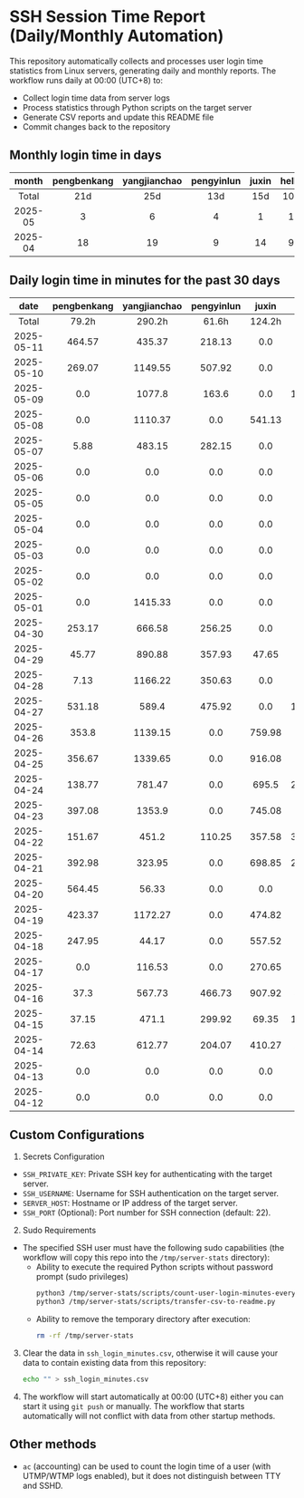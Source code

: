 # SSH Session Time Report (Daily/Monthly Automation)

This repository automatically collects and processes user login time statistics from Linux servers,
generating daily and monthly reports. The workflow runs daily at 00:00 (UTC+8) to:
- Collect login time data from server logs
- Process statistics through Python scripts on the target server
- Generate CSV reports and update this README file
- Commit changes back to the repository

<!-- 
  NOTE: If you need to modify the section titles of the following tables, 
  you must also update the corresponding Python files to maintain consistency.
  Ref: scripts/transfer-csv-to-readme.py
-->
## Monthly login time in days
|  month  | pengbenkang | yangjianchao | pengyinlun | juxin | hello | shenjunzhong | fengjing | wangjianan | chendong | hejun | yangrenyu | xuezeyu | kangyuhan | lzd |
|:-------:|:-----------:|:------------:|:----------:|:-----:|:-----:|:------------:|:--------:|:----------:|:--------:|:-----:|:---------:|:-------:|:---------:|:---:|
|  Total  |     21d     |     25d      |    13d     |  15d  |  10d  |     13d      |    3d    |     3d     |    7d    |   2d  |    16d    |   12d   |     5d    |  1d |
| 2025-05 |      3      |      6       |     4      |   1   |   1   |      2       |    0     |     0      |    2     |   0   |     3     |    2    |     1     |  0  |
| 2025-04 |      18     |      19      |     9      |   14  |   9   |      11      |    3     |     3      |    5     |   2   |     13    |    10   |     4     |  1  |

## Daily login time in minutes for the past 30 days
|    date    | pengbenkang | yangjianchao | pengyinlun | juxin  | hello  | shenjunzhong | fengjing | wangjianan | chendong | hejun  | yangrenyu | xuezeyu | kangyuhan | lzd  |
|:----------:|:-----------:|:------------:|:----------:|:------:|:------:|:------------:|:--------:|:----------:|:--------:|:------:|:---------:|:-------:|:---------:|:----:|
|   Total    |    79.2h    |    290.2h    |   61.6h    | 124.2h | 27.5h  |    20.4h     |  14.0h   |   26.9h    |   3.3h   |  3.8h  |   93.9h   |  158.7h |    9.2h   | 0.2h |
| 2025-05-11 |    464.57   |    435.37    |   218.13   |  0.0   |  0.0   |     0.0      |   0.0    |    0.0     |   0.0    |  0.0   |    0.0    |   0.0   |    0.0    | 0.0  |
| 2025-05-10 |    269.07   |   1149.55    |   507.92   |  0.0   |  0.0   |     0.0      |   0.0    |    0.0     |   0.0    |  0.0   |    0.0    |   0.0   |    0.0    | 0.0  |
| 2025-05-09 |     0.0     |    1077.8    |   163.6    |  0.0   | 146.88 |     0.0      |   0.0    |    0.0     |   2.2    |  0.0   |   93.03   |   0.0   |   11.52   | 0.0  |
| 2025-05-08 |     0.0     |   1110.37    |    0.0     | 541.13 |  0.0   |    10.38     |   0.0    |    0.0     |   0.0    |  0.0   |   158.28  |  525.03 |    0.0    | 0.0  |
| 2025-05-07 |     5.88    |    483.15    |   282.15   |  0.0   |  0.0   |     0.68     |   0.0    |    0.0     |   5.48   |  0.0   |   255.07  |  417.92 |    0.0    | 0.0  |
| 2025-05-06 |     0.0     |     0.0      |    0.0     |  0.0   |  0.0   |     0.0      |   0.0    |    0.0     |   0.0    |  0.0   |    0.0    |   0.0   |    0.0    | 0.0  |
| 2025-05-05 |     0.0     |     0.0      |    0.0     |  0.0   |  0.0   |     0.0      |   0.0    |    0.0     |   0.0    |  0.0   |    0.0    |   0.0   |    0.0    | 0.0  |
| 2025-05-04 |     0.0     |     0.0      |    0.0     |  0.0   |  0.0   |     0.0      |   0.0    |    0.0     |   0.0    |  0.0   |    0.0    |   0.0   |    0.0    | 0.0  |
| 2025-05-03 |     0.0     |     0.0      |    0.0     |  0.0   |  0.0   |     0.0      |   0.0    |    0.0     |   0.0    |  0.0   |    0.0    |   0.0   |    0.0    | 0.0  |
| 2025-05-02 |     0.0     |     0.0      |    0.0     |  0.0   |  0.0   |     0.0      |   0.0    |    0.0     |   0.0    |  0.0   |    0.0    |   0.0   |    0.0    | 0.0  |
| 2025-05-01 |     0.0     |   1415.33    |    0.0     |  0.0   |  0.0   |     0.0      |   0.0    |    0.0     |   0.0    |  0.0   |    0.0    |   0.0   |    0.0    | 0.0  |
| 2025-04-30 |    253.17   |    666.58    |   256.25   |  0.0   |  0.0   |     0.0      |   0.0    |    0.0     |   0.0    |  0.0   |   159.57  |   0.0   |    0.0    | 0.0  |
| 2025-04-29 |    45.77    |    890.88    |   357.93   | 47.65  |  0.0   |    73.08     |   0.0    |    0.0     |   0.0    |  0.0   |   466.27  | 1208.12 |    0.0    | 0.0  |
| 2025-04-28 |     7.13    |   1166.22    |   350.63   |  0.0   |  0.0   |     0.0      |   0.0    |    0.0     |   0.0    |  0.0   |   599.4   |   0.0   |    0.0    | 0.0  |
| 2025-04-27 |    531.18   |    589.4     |   475.92   |  0.0   | 130.65 |    118.92    |   0.0    |    0.0     |   0.0    |  0.0   |   502.98  | 1346.75 |    0.0    | 9.03 |
| 2025-04-26 |    353.8    |   1139.15    |    0.0     | 759.98 |  0.0   |     0.0      |   0.0    |    0.0     |   0.0    |  0.0   |    0.0    |   2.6   |    0.0    | 0.0  |
| 2025-04-25 |    356.67   |   1339.65    |    0.0     | 916.08 | 186.8  |     0.0      |   0.0    |    0.0     |   0.0    |  0.0   |   318.28  |   0.0   |    0.0    | 0.0  |
| 2025-04-24 |    138.77   |    781.47    |    0.0     | 695.5  | 200.02 |     0.0      |   0.0    |    0.0     |  101.88  |  0.0   |   453.77  | 1426.93 |    0.0    | 0.0  |
| 2025-04-23 |    397.08   |    1353.9    |    0.0     | 745.08 |  0.0   |     0.37     |   0.0    |    0.0     |   0.0    |  0.0   |   302.38  | 1415.23 |    0.0    | 0.0  |
| 2025-04-22 |    151.67   |    451.2     |   110.25   | 357.58 | 326.48 |    164.32    |   0.0    |    0.0     |   0.0    |  0.0   |   346.72  |   0.0   |    0.0    | 0.0  |
| 2025-04-21 |    392.98   |    323.95    |    0.0     | 698.85 | 212.53 |    267.8     |   0.0    |    0.0     |   0.0    |  0.0   |   379.83  |  932.13 |    0.0    | 0.0  |
| 2025-04-20 |    564.45   |    56.33     |    0.0     |  0.0   |  0.0   |     0.0      |   0.0    |    0.0     |   0.0    |  0.0   |    0.0    |  692.93 |   20.67   | 0.0  |
| 2025-04-19 |    423.37   |   1172.27    |    0.0     | 474.82 |  0.0   |    190.1     |   0.0    |    0.0     |   0.0    |  0.0   |    0.0    |   0.0   |    0.0    | 0.0  |
| 2025-04-18 |    247.95   |    44.17     |    0.0     | 557.52 |  0.0   |    156.47    |   0.0    |    0.0     |   0.0    |  0.0   |    0.0    | 1084.15 |   295.35  | 0.0  |
| 2025-04-17 |     0.0     |    116.53    |    0.0     | 270.65 |  0.0   |    127.02    |   0.0    |    0.0     |   5.32   |  0.0   |   671.93  |  438.45 |   133.67  | 0.0  |
| 2025-04-16 |     37.3    |    567.73    |   466.73   | 907.92 | 59.87  |     3.37     |   0.0    |   463.62   |  24.12   |  0.23  |   239.45  |   0.0   |   91.57   | 0.0  |
| 2025-04-15 |    37.15    |    471.1     |   299.92   | 69.35  | 143.12 |     0.0      |  31.93   |   459.73   |   7.97   |  0.0   |   462.53  |   32.9  |    0.0    | 0.0  |
| 2025-04-14 |    72.63    |    612.77    |   204.07   | 410.27 | 243.5  |    112.63    |  807.52  |   692.23   |  50.42   | 230.33 |   223.6   |   0.0   |    0.0    | 0.0  |
| 2025-04-13 |     0.0     |     0.0      |    0.0     |  0.0   |  0.0   |     0.0      |   0.0    |    0.0     |   0.0    |  0.0   |    0.0    |   0.0   |    0.0    | 0.0  |
| 2025-04-12 |     0.0     |     0.0      |    0.0     |  0.0   |  0.0   |     0.0      |   0.0    |    0.0     |   0.0    |  0.0   |    0.0    |   0.0   |    0.0    | 0.0  |

## Custom Configurations
1. Secrets Configuration
  - `SSH_PRIVATE_KEY`: Private SSH key for authenticating with the target server.
  - `SSH_USERNAME`: Username for SSH authentication on the target server.
  - `SERVER_HOST`: Hostname or IP address of the target server.
  - `SSH_PORT` (Optional): Port number for SSH connection (default: 22).
2. Sudo Requirements
  - The specified SSH user must have the following sudo capabilities (the workflow will copy this repo into the `/tmp/server-stats` directory):
    - Ability to execute the required Python scripts without password prompt (sudo privileges)
      ```bash
      python3 /tmp/server-stats/scripts/count-user-login-minutes-every-day.py
      python3 /tmp/server-stats/scripts/transfer-csv-to-readme.py
      ```
    - Ability to remove the temporary directory after execution:
      ```bash
      rm -rf /tmp/server-stats
      ```
3. Clear the data in `ssh_login_minutes.csv`, otherwise it will cause your data to contain existing data from this repository:
   ```bash
   echo "" > ssh_login_minutes.csv
   ```
4. The workflow will start automatically at 00:00 (UTC+8) either you can start it using `git push` or manually.
   The workflow that starts automatically will not conflict with data from other startup methods.

## Other methods
- `ac` (accounting) can be used to count the login time of a user (with UTMP/WTMP logs enabled), but it does not distinguish between TTY and SSHD.
